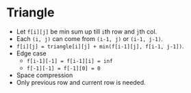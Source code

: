# Triangle

* Let `f[i][j]` be min sum up till `i`th row and `j`th col.
* Each `(i, j)` can come from `(i-1, j)` or `(i-1, j-1)`.
* `f[i][j] = triangle[i][j] + min(f[i-1][j], f[i-1, j-1])`.
* Edge case
  * `f[i-1][-1] = f[i-1][i] = inf`
  * `f[-1][-1] = f[-1][0] = 0`
* Space compression
* Only previous row and current row is needed.
